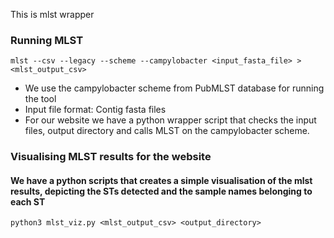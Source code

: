 This is mlst wrapper
### Running MLST

	mlst --csv --legacy --scheme --campylobacter <input_fasta_file> > <mlst_output_csv>

* We use the campylobacter scheme from PubMLST database for running the tool
* Input file format: Contig fasta files
* For our website we have a python wrapper script that checks the input files, output directory and calls MLST on the campylobacter scheme.
 
### Visualising MLST results for the website

#### We have a python scripts that creates a simple visualisation of the mlst results, depicting the STs detected and the sample names belonging to each ST
	python3 mlst_viz.py <mlst_output_csv> <output_directory>
